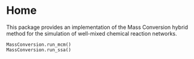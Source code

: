 # Home
This package provides an implementation of the Mass Conversion hybrid method for the simulation of well-mixed chemical reaction networks.

```@docs
MassConversion.run_mcm()
MassConversion.run_ssa()
```